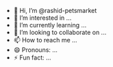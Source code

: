 - 👋 Hi, I’m @rashid-petsmarket
- 👀 I’m interested in ...
- 🌱 I’m currently learning ...
- 💞️ I’m looking to collaborate on ...
- 📫 How to reach me ...
- 😄 Pronouns: ...
- ⚡ Fun fact: ...

<!---
rashid-petsmarket/rashid-petsmarket is a ✨ special ✨ repository because its `README.md` (this file) appears on your GitHub profile.
You can click the Preview link to take a look at your changes.
--->
